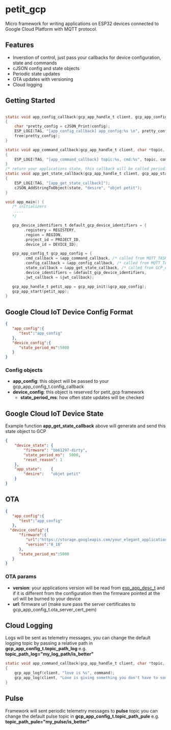 # petit_gcp

Micro framework for writing applications on ESP32 devices connected to Google Cloud Platform with MQTT protocol.

## Features

 - Inverstion of control, just pass your callbacks for device configuration, state and commands
 - cJSON config and state objects
 - Periodic state updates 
 - OTA updates with versioning
 - Cloud logging


## Getting Started
```c

static void app_config_callback(gcp_app_handle_t client, gcp_app_config_handle_t config, void *user_context)
{
    char *pretty_config = cJSON_Print(config);
    ESP_LOGI(TAG, "[app_config_callback] app_config:%s \n", pretty_config);
    free(pretty_config);
}

static void app_command_callback(gcp_app_handle_t client, char *topic, char *command, void *user_context)
{
    ESP_LOGI(TAG, "[app_command_callback] topic:%s, cmd:%s", topic, command);
}
/* return your applications state, this callback will be called periodically and state will be sent to gcp if only there is a change from the previous call */
static void app_get_state_callback(gcp_app_handle_t client, gcp_app_state_handle_t state, void *user_context)
{
    ESP_LOGI(TAG, "[app_get_state_callback]");
    cJSON_AddStringToObject(state, "desire", "objet petit");
}

void app_main() {
   /* initializers 
    ....
   */

   gcp_device_identifiers_t default_gcp_device_identifiers = {
        .registery = REGISTERY,
        .region = REGION,
        .project_id = PROJECT_ID,
        .device_id = DEVICE_ID};

   gcp_app_config_t gcp_app_config = { 
        .cmd_callback = &app_command_callback, /* called from MQTT_TASK thread */
        .config_callback = &app_config_callback, /* called from MQTT_TASK thread */
        .state_callback = &app_get_state_callback, /* called from GCP_APP thread and new state will be sent on if there is change from the previous state */
        .device_identifiers = &default_gcp_device_identifiers,
        .jwt_callback = &jwt_callback};

   gcp_app_handle_t petit_app = gcp_app_init(&gcp_app_config);
   gcp_app_start(petit_app);
}  
```

## Google Cloud IoT Device Config Format

```json
{
   "app_config":{ 
      "test":"app_config"
   },
   "device_config":{
      "state_period_ms":5000 
   }
}
```
### Config objects
- **app_config**: this object will be passed to your gcp_app_config_t.config_callback
- **device_config**: this object is reserved for petit_gcp framework   
  - **state_period_ms**: how often state updates will be checked

## Google Cloud IoT Device State 
Example function **app_get_state_callback** above will generate and send this state object to GCP

```json
{
	"device_state":	{
		"firmware":	"bb61297-dirty",
		"state_period_ms":	5000,
		"reset_reason":	1
	},
	"app_state":	{
		"desire":	"objet petit"
	}
}
```
## OTA
```json
{
   "app_config":{ 
      "test":"app_config"
   },
  "device_config":{
      "firmware":{
         "url":"https://storage.googleapis.com/your_elegant_application_binary",
         "version":"0_18" 
      },
      "state_period_ms":5000
   }
}
```

### OTA params

- **version**:  your applications version will be read from [esp_app_desc_t](https://docs.espressif.com/projects/esp-idf/en/latest/esp32/api-reference/system/system.html#app-version) and if it is different from the configuration then the firmware pointed at the url will be burned to your device
- **url**: firmware url (make sure pass the server certificates to gcp_app_config_t.ota_server_cert_pem)
  
## Cloud Logging

Logs will be sent as telemetry messages, you can change the default logging topic by passing a relative path in **gcp_app_config_t.topic_path_log** e.g. **topic_path_log="my_log_path/is_better"**
```c
static void app_command_callback(gcp_app_handle_t client, char *topic, char *command, void *user_context)
{
    gcp_app_logf(client, "love is %s", command);
    gcp_app_log(client, "Love is giving something you don't have to someone who doesn't want it.");
}

```

## Pulse

Framework will sent periodic telemetry messages to **pulse** topic you can change the default pulse topic in **gcp_app_config_t.topic_path_pule** e.g. **topic_path_pule="my_pulse/is_better"**